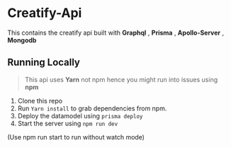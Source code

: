 # Creatify-Api

This contains the creatify api built with **Graphql** , **Prisma** , **Apollo-Server** , **Mongodb**

## Running Locally

> This api uses **Yarn** not npm hence you might run into issues using **npm**

1. Clone this repo
2. Run `Yarn install` to grab dependencies from npm.
3. Deploy the datamodel using `prisma deploy`
4. Start the server using `npm run dev`

(Use npm run start to run without watch mode)

